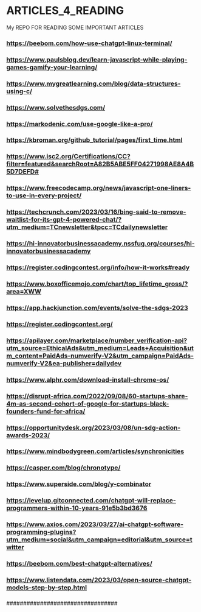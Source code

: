 # ARTICLES_4_READING
My REPO FOR READING SOME IMPORTANT ARTICLES

### https://beebom.com/how-use-chatgpt-linux-terminal/
### https://www.paulsblog.dev/learn-javascript-while-playing-games-gamify-your-learning/
### https://www.mygreatlearning.com/blog/data-structures-using-c/
### https://www.solvethesdgs.com/
### https://markodenic.com/use-google-like-a-pro/
### https://kbroman.org/github_tutorial/pages/first_time.html
### https://www.isc2.org/Certifications/CC?filter=featured&searchRoot=A82B5ABE5FF04271998AE8A4B5D7DEFD#
### https://www.freecodecamp.org/news/javascript-one-liners-to-use-in-every-project/
### https://techcrunch.com/2023/03/16/bing-said-to-remove-waitlist-for-its-gpt-4-powered-chat/?utm_medium=TCnewsletter&tpcc=TCdailynewsletter
### https://hi-innovatorbusinessacademy.nssfug.org/courses/hi-innovatorbusinessacademy
### https://register.codingcontest.org/info/how-it-works#ready
### https://www.boxofficemojo.com/chart/top_lifetime_gross/?area=XWW
### https://app.hackjunction.com/events/solve-the-sdgs-2023
### https://register.codingcontest.org/
### https://apilayer.com/marketplace/number_verification-api?utm_source=EthicalAds&utm_medium=Leads+Acquisition&utm_content=PaidAds-numverify-V2&utm_campaign=PaidAds-numverify-V2&ea-publisher=dailydev
### https://www.alphr.com/download-install-chrome-os/
### https://disrupt-africa.com/2022/09/08/60-startups-share-4m-as-second-cohort-of-google-for-startups-black-founders-fund-for-africa/
### https://opportunitydesk.org/2023/03/08/un-sdg-action-awards-2023/
### https://www.mindbodygreen.com/articles/synchronicities
### https://casper.com/blog/chronotype/
### https://www.superside.com/blog/y-combinator
### https://levelup.gitconnected.com/chatgpt-will-replace-programmers-within-10-years-91e5b3bd3676
### https://www.axios.com/2023/03/27/ai-chatgpt-software-programming-plugins?utm_medium=social&utm_campaign=editorial&utm_source=twitter
### https://beebom.com/best-chatgpt-alternatives/
### https://www.listendata.com/2023/03/open-source-chatgpt-models-step-by-step.html
###
###
###
###
###
#################################
